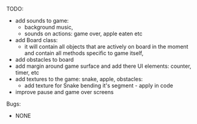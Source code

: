TODO:
- add sounds to game:
  - background music,
  - sounds on actions: game over, apple eaten etc
- add Board class:
  - it will contain all objects that are actively on board in the moment and contain all methods specific to game itself,
- add obstacles to board
- add margin around game surface and add there UI elements: counter, timer, etc
- add textures to the game: snake, apple, obstacles:
  - add texture for Snake bending it's segment - apply in code
- improve pause and game over screens

Bugs:
- NONE
